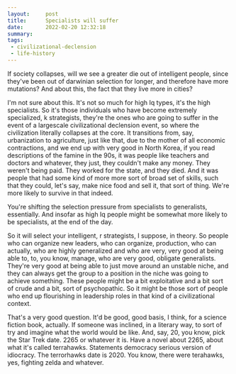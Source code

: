 ```yaml
---
layout:     post
title:      Specialists will suffer
date:       2022-02-20 12:32:18
summary:    
tags:
 - civilizational-declension
 - life-history
---
```


If society collapses, will we see a greater die out of intelligent people, since they've been out of darwinian selection for longer, and therefore have more mutations? And about this, the fact that they live more in cities?

I'm not sure about this. It's not so much for high Iq types, it's the high specialists. So it's those individuals who have become extremely specialized, k strategists, they're the ones who are going to suffer in the event of a largescale civilizational declension event, so where the civilization literally collapses at the core. It transitions from, say, urbanization to agriculture, just like that, due to the mother of all economic contractions, and we end up with very good in North Korea, if you read descriptions of the famine in the 90s, it was people like teachers and doctors and whatever, they just, they couldn't make any money. They weren't being paid. They worked for the state, and they died.  And it was people that had some kind of more more sort of broad set of skills, such that they could, let's say, make nice food and sell it, that sort of thing. We're more likely to survive in that indeed.

You're shifting the selection pressure from specialists to generalists, essentially. And insofar as high Iq people might be somewhat more likely to be specialists, at the end of the day.

So it will select your intelligent, r strategists, I suppose, in theory. So people who can organize new leaders, who can organize, production, who can actually, who are highly generalized and who are very, very good at being able to, to, you know, manage, who are very good, obligate generalists. They're very good at being able to just move around an unstable niche, and they can always get the group to a position in the niche was going to achieve something. These people might be a bit exploitative and a bit sort of crude and a bit, sort of psychopathic. So it might be those sort of people who end up flourishing in leadership roles in that kind of a civilizational context. 

That's a very good question. It'd be good, good basis, I think, for a science fiction book, actually. If someone was inclined, in a literary way, to sort of try and imagine what the world would be like. And, say, 20, you know, pick the Star Trek date. 2265 or whatever it is. Have a novel about 2265, about what it's called terrahawks. Statements democracy serious version of idiocracy. The terrorhawks date is 2020. You know, there were terahawks, yes, fighting zelda and whatever. 